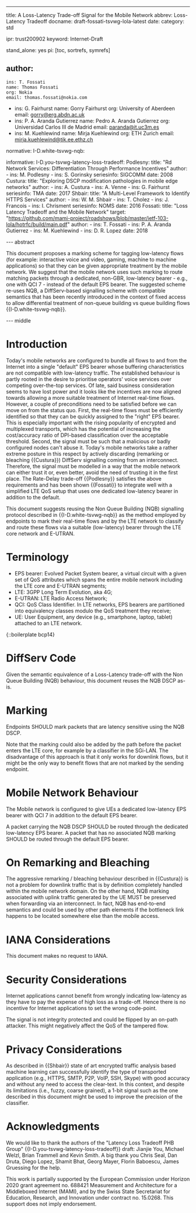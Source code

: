 ---
title: A Loss-Latency Trade-off Signal for the Mobile Network
abbrev: Loss-Latency Tradeoff
docname: draft-fossati-tsvwg-lola-latest
date:
category: std

ipr: trust200902
keyword: Internet-Draft

stand_alone: yes
pi: [toc, sortrefs, symrefs]

author:
  -
    ins: T. Fossati
    name: Thomas Fossati
    org: Nokia
    email: thomas.fossati@nokia.com
  -
    ins: G. Fairhurst
    name: Gorry Fairhurst
    org: University of Aberdeen
    email: gorry@erg.abdn.ac.uk
  -
    ins: P. A. Aranda Gutierrez
    name: Pedro A. Aranda Gutierrez
    org: Universidad Carlos III de Madrid
    email: paranda@it.uc3m.es
  -
    ins: M. Kuehlewind
    name: Mirja Kuehlewind
    org: ETH Zurich
    email: mirja.kuehlewind@tik.ee.ethz.ch

normative:
    I-D.white-tsvwg-nqb:

informative:
    I-D.you-tsvwg-latency-loss-tradeoff:
    Podlesny:
      title: "Rd Network Services: Differentiation Through Performance Incentives"
      author:
        -
          ins: M. Podlesny
        -
          ins: S. Gorinsky
      seriesinfo: SIGCOMM
      date: 2008
    Custura:
      title: "Exploring DSCP modification pathologies in mobile edge networks"
      author:
        -
          ins: A. Custura
        -
          ins: A. Venne
        -
          ins: G. Fairhurst
      seriesinfo: TMA
      date: 2017
    Shbair:
      title: "A Multi-Level Framework to Identify HTTPS Services"
      author:
        -
          ins: W. M. Shbair
        -
          ins: T. Cholez
        -
          ins: J. Francois
        -
          ins: I. Chrisment
      seriesinfo: NOMS
      date: 2016
    Fossati:
      title: "Loss Latency Tradeoff and the Mobile Network"
      target: "https://github.com/mami-project/roadshows/blob/master/ietf-103-lola/hotrfc/build/main.pdf"
      author:
        -
          ins: T. Fossati
        -
          ins: P. A. Aranda Gutierrez
        -
          ins: M. Kuehlewind
        -
          ins: D. R. Lopez
      date: 2018

--- abstract

This document proposes a marking scheme for tagging low-latency flows (for
example: interactive voice and video, gaming, machine to machine applications)
so that they can be given appropriate treatment by the mobile network.  We
suggest that the mobile network uses such marking to route matching packets
through a dedicated, non-GBR, low-latency bearer - e.g., one with QCI 7 -
instead of the default EPS bearer.  The suggested scheme re-uses NQB, a
DiffServ-based signalling scheme with compatible semantics that has been
recently introduced in the context of fixed access to allow differential
treatment of non-queue building vs queue building flows
{{I-D.white-tsvwg-nqb}}.

--- middle

# Introduction

Today's mobile networks are configured to bundle all flows to and from the
Internet into a single "default" EPS bearer whose buffering characteristics
are not compatible with low-latency traffic.  The established behaviour is
partly rooted in the desire to prioritise operators' voice services over
competing over-the-top services.  Of late, said business consideration seems
to have lost power and it looks like the incentives are now aligned towards
allowing a more suitable treatment of Internet real-time flows.  However, a
couple of preconditions need to be satisfied before we can move on from the
status quo.  First, the real-time flows must be efficiently identified so that
they can be quickly assigned to the "right" EPS bearer.  This is especially
important with the rising popularity of encrypted and multiplexed transports,
which has the potential of increasing the cost/accuracy ratio of DPI-based
classification over the acceptable threshold.  Second, the signal must be such
that a malicious or badly configured nodes can't abuse it.  Today's mobile
networks take a rather extreme posture in this respect by actively discarding
(remarking or bleaching {{Custura}}) DiffServ signalling coming from an
interconnect.  Therefore, the signal must be modelled in a way that the mobile
network can either trust it or, even better, avoid the need of trusting it in
the first place.  The Rate-Delay trade-off {{Podlesny}} satisfies the above
requirements and has been shown {{Fossati}} to integrate well with a
simplified LTE QoS setup that uses one dedicated low-latency bearer in
addition to the default.

This document suggests reusing the Non Queue Building (NQB) signalling
protocol described in {{I-D.white-tsvwg-nqb}} as the method employed by
endpoints to mark their real-time flows and by the LTE network to classify and
route these flows via a suitable (low-latency) bearer through the LTE core
network and E-UTRAN.

# Terminology

- EPS bearer: Evolved Packet System bearer, a virtual circuit with a given set
  of QoS attributes which spans the entire mobile network including the LTE
  core and E-UTRAN segments;
- LTE: 3GPP Long Term Evolution, aka 4G;
- E-UTRAN: LTE Radio Access Network;
- QCI: QoS Class Identifier.  In LTE networks, EPS bearers are partitioned
  into equivalency classes modulo the QoS treatment they receive;
- UE: User Equipment, any device (e.g., smartphone, laptop, tablet) attached
  to an LTE network.

{::boilerplate bcp14}

# DiffServ Code

Given the semantic equivalence of a Loss-Latency trade-off with the Non Queue
Building (NQB) behaviour, this document reuses the NQB DSCP as-is.

# Marking

Endpoints SHOULD mark packets that are latency sensitive using the NQB DSCP.

Note that the marking could also be added by the path before the packet enters
the LTE core, for example by a classifier in the SGi-LAN.  The disadvantage of
this approach is that it only works for downlink flows, but it might be the
only way to benefit flows that are not marked by the sending endpoint.

# Mobile Network Behaviour

The Mobile network is configured to give UEs a dedicated low-latency EPS
bearer with QCI 7 in addition to the default EPS bearer.

A packet carrying the NQB DSCP SHOULD be routed through the dedicated
low-latency EPS bearer.  A packet that has no associated NQB marking SHOULD be
routed through the default EPS bearer.

# On Remarking and Bleaching

The aggressive remarking / bleaching behaviour described in {{Custura}} is not
a problem for downlink traffic that is by definition completely handled within
the mobile network domain.  On the other hand, NQB marking associated with
uplink traffic generated by the UE MUST be preserved when forwarding via an
interconnect.  In fact, NQB has end-to-end semantics and could be used by
other path elements if the bottleneck link happens to be located somewhere
else than the mobile access.

# IANA Considerations

This document makes no request to IANA.

# Security Considerations

Internet applications cannot benefit from wrongly indicating low-latency as
they have to pay the expense of high loss as a trade-off.  Hence there is no
incentive for Internet applications to set the wrong code-point.

The signal is not integrity protected and could be flipped by an on-path
attacker.  This might negatively affect the QoS of the tampered flow.

# Privacy Considerations

As described in {{Shbair}} state of art encrypted traffic analysis based
machine learning can successfully identify the type of transported application
(e.g., HTTPS, SMTP, P2P, VoIP, SSH, Skype) with good accuracy and without any
need to access the clear-text.  In this context, and despite its limitations
(i.e., fuzzy, coarse grained), a 1-bit signal such as the one described in
this document might be used to improve the precision of the classifier.

# Acknowledgments

We would like to thank the authors of the "Latency Loss Tradeoff PHB Group"
{{I-D.you-tsvwg-latency-loss-tradeoff}} draft: Jianjie You, Michael Welzl,
Brian Trammell and Kevin Smith.  A big thank you Chris Seal, Dan Druta, Diego
Lopez, Shamit Bhat, Georg Mayer, Florin Baboescu, James Gruessing for the
help.

This work is partially supported by the European Commission under Horizon 2020
grant agreement no. 688421 Measurement and Architecture for a Middleboxed
Internet (MAMI), and by the Swiss State Secretariat for Education, Research,
and Innovation under contract no. 15.0268.  This support does not imply
endorsement.
